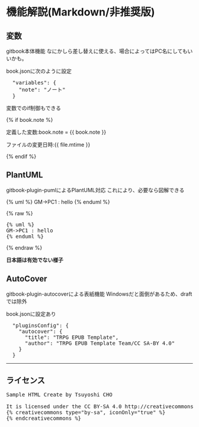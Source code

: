 # 機能解説(Markdown/非推奨版)

## 変数

gitbook本体機能
なにかしら差し替えに使える、場合によってはPC名にしてもいいかも。

book.jsonに次のように設定

<pre>
  "variables": {
    "note": "ノート"
  }
</pre>

変数でのif制御もできる

{% if book.note %}

定義した変数:book.note = {{ book.note }}

ファイルの変更日時:{{ file.mtime }}

{% endif %}

## PlantUML

gitbook-plugin-pumlによるPlantUML対応
これにより、必要なら図解できる

{% uml %}
GM->PC1 : hello
{% enduml %}

{% raw %}
<pre>
{% uml %}
GM->PC1 : hello
{% enduml %}
</pre>
{% endraw %}

__日本語は有効でない様子__

## AutoCover

gitbook-plugin-autocoverによる表紙機能
Windowsだと面倒があるため、draftでは除外

book.jsonに設定あり

<pre>
  "pluginsConfig": {
    "autocover": {
      "title": "TRPG EPUB Template",
      "author": "TRPG EPUB Template Team/CC SA-BY 4.0"
    }
  }
</pre>

----

## ライセンス

<pre>
Sample HTML Create by Tsuyoshi CHO <Tsuyoshi.CHO@Gmail.com>

It is licensed under the CC BY-SA 4.0 http://creativecommons.org/licenses/by-sa/4.0/deed
{% creativecommons type="by-sa", iconOnly="true" %}
{% endcreativecommons %}
</pre>
